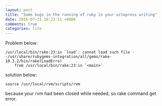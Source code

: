 ```yaml
---
layout: post
title: "Some bugs in the running of ruby in your octopress writing"
date: 2016-07-21 16:23:51 +0800
comments: true
categories: life
---
```


Problem below:

```
/usr/local/bin/rake:23:in `load`: cannot load such file --/usr/share/rubygems-integration/all/gems/rake-10.3.2/bin/rake(LoadErro)
    from /usr/local/bin/rake:23:in `<main>`
```

solution below:
<!--more-->

```
source /usr/local/rvm/scripts/rvm
```

because your rvm had been closed while needed, so rake command get error.
